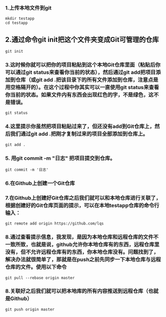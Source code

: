 ### 1.上传本地文件到git
```
mkdir testapp 
cd testapp 
```
## 2.通过命令git init把这个文件夹变成Git可管理的仓库
``` 
git init
```
### 3.这时候你就可以把你的项目粘贴到这个本地Git仓库里面（粘贴后你可以通过git status来查看你当前的状态），然后通过git add把项目添加到仓库（或git add .把该目录下的所有文件添加到仓库，注意点是用空格隔开的）。在这个过程中你其实可以一直使用git status来查看你当前的状态。如果文件内有东西会出现红色的字，不是绿色，这不是错误。

``` 
git status
```
### 4.这里提示你虽然把项目粘贴过来了，但还没有add到Git仓库上，然后我们通过git add .把刚才复制过来的项目全部添加到仓库上。

```
git add .
```

### 5. 用git commit -m "日志" 把项目提交到仓库。

```
git commit -m '日志'
```

### 6.在Github上创建一个Git仓库

### 7.在Github上创建好Git仓库之后我们就可以和本地仓库进行关联了，根据创建好的Git仓库页面的提示，可以在本地testapp仓库的命令行输入：
```
git remote add origin https://github.com/lqs
```

### 8.通过查看提示信息，我发现，是因为本地仓库和远程仓库的文件不一致所致，也就是说，github允许你本地仓库有的东西，远程仓库里没有，但不允许远程仓库有的东西，你本地仓库没有。问题找到了，解决办法就很简单了，那就是在push之前先同步一下本地仓库与远程仓库的文件。使用以下命令

```
git pull --rebase origin master
```
### 8.关联好之后我们就可以把本地库的所有内容推送到远程仓库（也就是Github）
```
git push origin master
```
